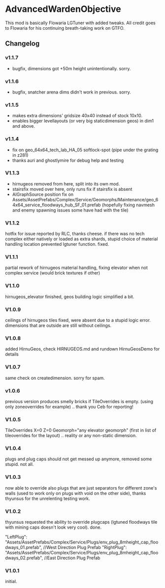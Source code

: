 # AdvancedWardenObjective

This mod is basically Flowaria LGTuner with added tweaks. All credit goes to Flowaria for his continuing breath-taking work on GTFO. 

## Changelog
### v1.1.7
- bugfix, dimensions got +50m height unintentionally. sorry.

### v1.1.6
- bugfix, snatcher arena dims didn't work in previous. sorry.

### v1.1.5
- makes extra dimensions' gridsize 40x40 instead of stock 10x10.
- enables bigger levellayouts (or very big staticdimension geos) in dim1 and above.

### v1.1.4
- fix on geo_64x64_tech_lab_HA_05 softlock-spot (pipe under the grating in z281)
- thanks auri and ghostlymire for debug help and testing

### V1.1.3
- hirnugeos removed from here, split into its own mod.
- stairsfix moved over here, only runs fix if stairsfix is absent
- AIGraphSource position fix on Assets/AssetPrefabs/Complex/Service/Geomorphs/Maintenance/geo_64x64_service_floodways_hub_SF_01.prefab (hopefully fixing navmesh and enemy spawning issues some have had with the tile)

### V1.1.2
hotfix for issue reported by RLC, thanks cheese. if there was no tech complex either natively or loaded as extra shards, stupid choice of material handling location prevented lgtuner function. fixed.

### V1.1.1
partial rework of hirnugeos material handling, fixing elevator when not complex service (would brick textures if other)


### V1.1.0
hirnugeos_elevator finished, geos building logic simplified a bit.

### V1.0.9
ceilings of hirnugeos tiles fixed, were absent due to a stupid logic error. dimensions that are outside are still without ceilings.

### V1.0.8
added HirnuGeos, check HIRNUGEOS.md and rundown HirnuGeosDemo for details

### V1.0.7
same check on createdimension. sorry for spam.

### v1.0.6
previous version produces smelly bricks if TileOverrides is empty. (using only zoneoverrides for example) .. thank you Ceb for reporting!

### V1.0.5
TileOverrides X=0 Z=0 Geomorph="any elevator geomorph" (first in list of tileoverrides for the layout) .. reality or any non-static dimension.

### V1.0.4
plugs and plug caps should not get messed up anymore, removed some stupid. not all.

### V1.0.3
now able to override also plugs that are just separators for different zone's walls (used to work only on plugs with void on the other side), thanks thyunsus for the unrelenting testing work.

### V1.0.2
thyunsus requested the ability to override plugcaps (lgtuned floodways tile with mining caps doesn't look very cool). done.

"LeftPlug": "Assets/AssetPrefabs/Complex/Service/Plugs/env_plug_8mheight_cap_floodways_01.prefab", //West Direction Plug Prefab
"RightPlug": "Assets/AssetPrefabs/Complex/Service/Plugs/env_plug_8mheight_cap_floodways_02.prefab", //East Direction Plug Prefab

### V1.0.1

initial.
